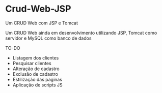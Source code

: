 # Crud-Web-JSP
Um CRUD Web com JSP e Tomcat 

Um CRUD Web ainda em desenvolvimento utilizando JSP, Tomcat como servidor e MySQL como banco de dados

TO-DO

- Listagem dos clientes
- Pesquisar clientes
- Alteração de cadastro
- Exclusão de cadastro
- Estilização das paginas
- Aplicação de scripts JS
